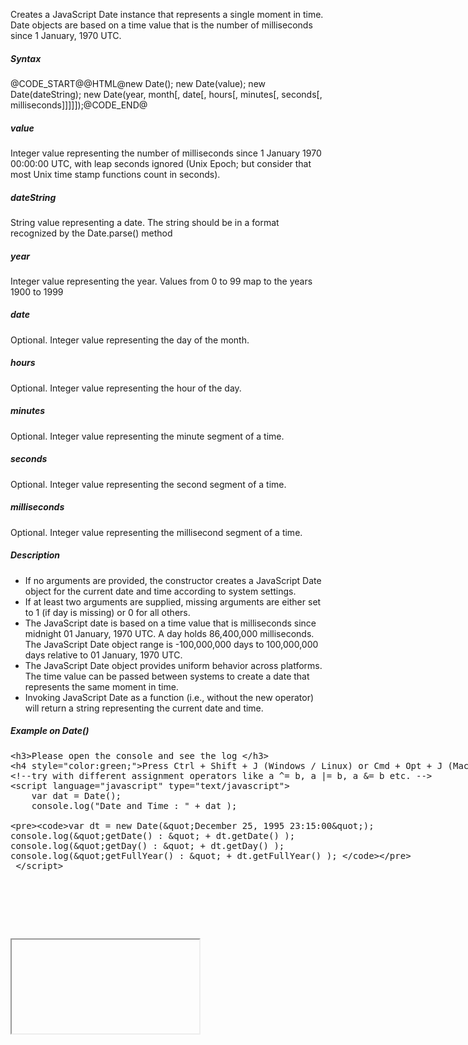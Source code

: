 <p>Creates a JavaScript Date instance that represents a single moment in time. Date objects are based on a time value that is the number of milliseconds since 1 January, 1970 UTC.</p>
<h5>Syntax</h5>
@CODE_START@@HTML@new Date();
new Date(value);
new Date(dateString);
new Date(year, month[, date[, hours[, minutes[, seconds[, milliseconds]]]]]);@CODE_END@
<h5>value</h5>
<p>Integer value representing the number of milliseconds since 1 January 1970 00:00:00 UTC, with leap seconds ignored (Unix Epoch; but consider that most Unix time stamp functions count in seconds).</p>
<h5>dateString</h5>
<p>String value representing a date. The string should be in a format recognized by the Date.parse() method</p>
<h5>year</h5>
<p>Integer value representing the year. Values from 0 to 99 map to the years 1900 to 1999</p>
<h5>date</h5>
<p>Optional. Integer value representing the day of the month.</p>
<h5>hours</h5>
<p>Optional. Integer value representing the hour of the day.</p>
<h5>minutes</h5>
<p>Optional. Integer value representing the minute segment of a time.</p>
<h5>seconds</h5>
<p>Optional. Integer value representing the second segment of a time.</p>
<h5>milliseconds</h5>
<p>Optional. Integer value representing the millisecond segment of a time.</p>
<h5>Description</h5>
<ul>
	<li>If no arguments are provided, the constructor creates a JavaScript Date object for the current date and time according to system settings.</li>
	<li>If at least two arguments are supplied, missing arguments are either set to 1 (if day is missing) or 0 for all others.</li>
	<li>The JavaScript date is based on a time value that is milliseconds since midnight 01 January, 1970 UTC. A day holds 86,400,000 milliseconds. The JavaScript Date object range is -100,000,000 days to 100,000,000 days relative to 01 January, 1970 UTC.</li>
	<li>The JavaScript Date object provides uniform behavior across platforms. The time value can be passed between systems to create a date that represents the same moment in time.</li>
	<li>Invoking JavaScript Date as a function (i.e., without the new operator) will return a string representing the current date and time.</li>
</ul>

<h5>Example on Date()</h5>

<section >  
    <div ui-ace ="{useWrapMode: 'true', showGutter : 'true', theme:'monokai', mode: 'html', previewId:'preview',
		onLoad: htmlcssjsContentOnLoaded,
		rendererOptions: { fontSize: 16 },
		advanced: { highlightActiveLine: true}
	}" style="min-height:300px;"><xmp><h3>Please open the console and see the log </h3>
<h4 style="color:green;">Press Ctrl + Shift + J (Windows / Linux) or Cmd + Opt + J (Mac) to open console. </h4>
<!--try with different assignment operators like a ^= b, a |= b, a &= b etc. -->
<script language="javascript" type="text/javascript">
	var dat = Date();
	console.log("Date and Time : " + dat );
	
	var dt = new Date("December 25, 1995 23:15:00");
	console.log("getDate() : " + dt.getDate() );
	console.log("getDay() : " + dt.getDay() );
	console.log("getFullYear() : " + dt.getFullYear() ); 
 </script>
</xmp>
	</div>
	<div>
        <iframe id="preview"></iframe>
    </div>
</section>

<!--
@CODE_START@@HTML@<script type="text/javascript">
var dt = Date();
document.write("Date and Time : " + dt ); 
</script>@CODE_END@  
<div class="min-height-50" id="jsDateCode1"><button type="button"  class="cws-button border-radius bt-color-3 pull-right" ng-click="tryYourSelf('jsDateCode1','js')">Try Yourself</button></div>
<div class="output-panel"> 
<p>Date and Time : Tue Jan 31 2017 18:13:47 GMT+0530 (India Standard Time)</p>
</div>
<h5>Example on getDate()</h5>
@CODE_START@@HTML@<script type="text/javascript">
var dt = new Date("December 25, 1995 23:15:00");
document.write("getDate() : " + dt.getDate() ); 
</script>@CODE_END@  
<div class="min-height-50" id="jsDateCode2"><button type="button"  class="cws-button border-radius bt-color-3 pull-right" ng-click="tryYourSelf('jsDateCode2','js')">Try Yourself</button></div>
<div class="output-panel"> 
<p>getDate() : 25</p>
</div>
<h5>Example on getDay()</h5>
@CODE_START@@HTML@ <script type="text/javascript">
var dt = new Date("December 25, 1995 23:15:00");
document.write("getDay() : " + dt.getDay() ); 
</script>@CODE_END@  
<div class="min-height-50" id="jsDateCode3"><button type="button"  class="cws-button border-radius bt-color-3 pull-right" ng-click="tryYourSelf('jsDateCode3','js')">Try Yourself</button></div>
<div class="output-panel"> 
<p>getDay() : 1</p>
</div>
<h5>Example on getFullYear()</h5>
@CODE_START@@HTML@<script type="text/javascript">
var dt = new Date("December 25, 1995 23:15:00");
document.write("getFullYear() : " + dt.getFullYear() ); 
</script>@CODE_END@  
<div class="min-height-50" id="jsDateCode4"><button type="button"  class="cws-button border-radius bt-color-3 pull-right" ng-click="tryYourSelf('jsDateCode4','js')">Try Yourself</button></div>
<div class="output-panel"> 
<p>getFullYear() : 1995 </p>
</div>
<h5>Example on setDate()</h5>
@CODE_START@@HTML@<script type="text/javascript">
var dt = new Date( "Aug 28, 2008 23:30:00" );
dt.setDate( 24 );
document.write( dt );
</script>@CODE_END@  
<div class="min-height-50" id="jsDateCode5"><button type="button"  class="cws-button border-radius bt-color-3 pull-right" ng-click="tryYourSelf('jsDateCode5','js')">Try Yourself</button></div>
<div class="output-panel"> 
<p>Sun Aug 24 2008 23:30:00 GMT+0530 (India Standard Time) </p>
</div>

<h5>Example on setFullYear()</h5>
@CODE_START@@HTML@  <script type="text/javascript">
var dt = new Date( "Aug 28, 2008 23:30:00" );
dt.setFullYear( 2000 );
document.write( dt );
</script>@CODE_END@  
<div class="min-height-50" id="jsDateCode5"><button type="button"  class="cws-button border-radius bt-color-3 pull-right" ng-click="tryYourSelf('jsDateCode5','js')">Try Yourself</button></div>
<div class="output-panel"> 
<p>Mon Aug 28 2000 23:30:00 GMT+0530 (India Standard Time)</p>
</div>

<h5>Example on setMonth()</h5>
@CODE_START@@HTML@<script type="text/javascript">
var dt = new Date( "Aug 28, 2008 23:30:00" );
dt.setMonth( 2 );
document.write( dt );
</script>@CODE_END@  
<div class="min-height-50" id="jsDateCode6"><button type="button"  class="cws-button border-radius bt-color-3 pull-right" ng-click="tryYourSelf('jsDateCode6','js')">Try Yourself</button></div>
<div class="output-panel"> 
<p>Fri Mar 28 2008 23:30:00 GMT+0530 (India Standard Time)</p>
</div>

-->


